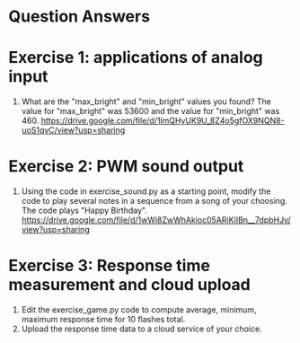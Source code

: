 # Question Answers

# Exercise 1: applications of analog input

1. What are the "max_bright" and "min_bright" values you found?
    The value for "max_bright" was 53600 and the value for "min_bright" was 460. 
    https://drive.google.com/file/d/1lmQHyUK9U_8Z4o5gfOX9NQN8-uoS1qvC/view?usp=sharing

# Exercise 2: PWM sound output

1. Using the code in exercise_sound.py as a starting point, modify the code to play several notes in a sequence from a song of your choosing.
    The code plays "Happy Birthday".
    https://drive.google.com/file/d/1wWi8ZwWhAkjoc05ARjKiIBn__7dpbHJv/view?usp=sharing


# Exercise 3: Response time measurement and cloud upload

1. Edit the exercise_game.py code to compute average, minimum, maximum response time for 10 flashes total.
2. Upload the response time data to a cloud service of your choice.

